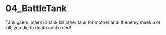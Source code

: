 # 04_BattleTank
Tank gaem: maek ur tank kill other tank for motherland!
If enemy maek u of kill, you die to death until u ded!
